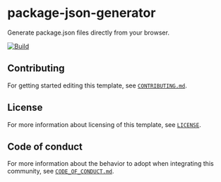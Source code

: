 # package-json-generator

Generate package.json files directly from your browser.

[![Build](https://github.com/aminnairi/elm-template/actions/workflows/build.yaml/badge.svg)](https://github.com/aminnairi/elm-template/actions/workflows/build.yaml)

## Contributing

For getting started editing this template, see [`CONTRIBUTING.md`](./CONTRIBUTING.md).

## License

For more information about licensing of this template, see [`LICENSE`](./LICENSE).

## Code of conduct

For more information about the behavior to adopt when integrating this community, see [`CODE_OF_CONDUCT.md`](./CODE_OF_CONDUCT.md).
